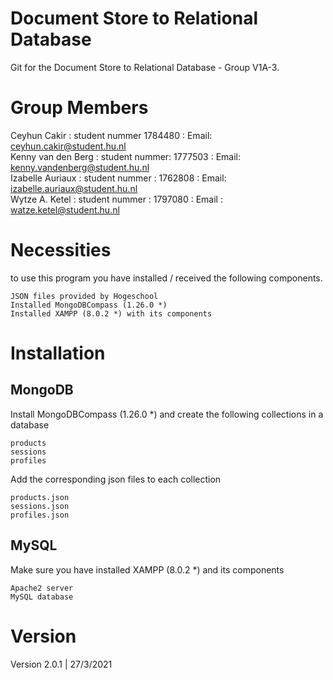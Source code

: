 # Document Store to Relational Database
Git for the Document Store to Relational Database - Group V1A-3.

# Group Members

Ceyhun Cakir : student nummer 1784480 : Email: ceyhun.cakir@student.hu.nl<br/>
Kenny van den Berg : student nummer: 1777503 : Email: kenny.vandenberg@student.hu.nl<br/>
Izabelle Auriaux : student nummer : 1762808 : Email: izabelle.auriaux@student.hu.nl<br/>
Wytze A. Ketel : student nummer : 1797080 : Email : watze.ketel@student.hu.nl<br/>

# Necessities
  to use this program you have installed / received the following components.
  ```
  JSON files provided by Hogeschool
  Installed MongoDBCompass (1.26.0 *)
  Installed XAMPP (8.0.2 *) with its components
  ```

# Installation
  
  ## MongoDB
  Install MongoDBCompass (1.26.0 *) and create the following collections in a database
  ```
  products
  sessions
  profiles
  ```
  Add the corresponding json files to each collection
  ```
  products.json
  sessions.json
  profiles.json
  ```
  ## MySQL
  Make sure you have installed XAMPP (8.0.2 *) and its components
  ```
  Apache2 server
  MySQL database
  ```

# Version

Version 2.0.1 | 27/3/2021
